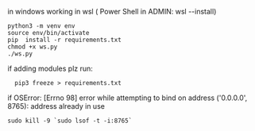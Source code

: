 in windows working in wsl ( Power Shell in ADMIN: wsl --install)
```
python3 -m venv env 
source env/bin/activate
pip  install -r requirements.txt 
chmod +x ws.py 
./ws.py 
```
if adding modules plz run:
```
  pip3 freeze > requirements.txt
```
if OSError: [Errno 98] error while attempting to bind on address ('0.0.0.0', 8765): address already in use
```
sudo kill -9 `sudo lsof -t -i:8765`
```
